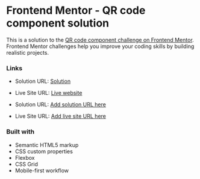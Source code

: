 # Frontend Mentor - QR code component solution

This is a solution to the [QR code component challenge on Frontend Mentor](https://www.frontendmentor.io/challenges/qr-code-component-iux_sIO_H). Frontend Mentor challenges help you improve your coding skills by building realistic projects.

### Links

- Solution URL: [Solution](https://github.com/aldrek/Frontendmentor_QR_code_componen)
- Live Site URL: [Live website](https://aldrek.github.io/Frontendmentor_QR_code_componen/)

- Solution URL: [Add solution URL here](https://github.com/aldrek/Frontendmentor_QR_code_componen#author)
- Live Site URL: [Add live site URL here](https://your-live-site-url.com)

### Built with

- Semantic HTML5 markup
- CSS custom properties
- Flexbox
- CSS Grid
- Mobile-first workflow
